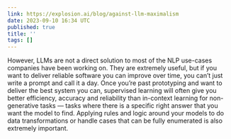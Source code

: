 ```yaml
---
link: https://explosion.ai/blog/against-llm-maximalism
date: 2023-09-10 16:34 UTC
published: true
title: ''
tags: []
---
```


However, LLMs are not a direct solution to most of the NLP use-cases companies have been working on. They are extremely useful, but if you want to deliver reliable software you can improve over time, you can’t just write a prompt and call it a day. Once you’re past prototyping and want to deliver the best system you can, supervised learning will often give you better efficiency, accuracy and reliability than in-context learning for non-generative tasks — tasks where there is a specific right answer that you want the model to find. Applying rules and logic around your models to do data transformations or handle cases that can be fully enumerated is also extremely important.
